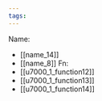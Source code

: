 ```yaml
---
tags:
---
```

Name:
- [[name_14]]
- [[name_8]]
Fn:
- [[u7000_1_function12]]
- [[u7000_1_function13]]
- [[u7000_1_function14]]
